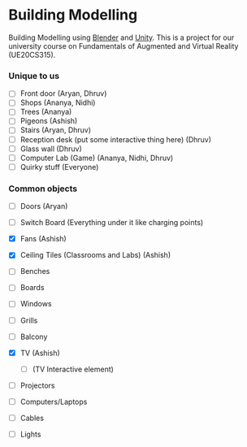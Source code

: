 # Building Modelling

Building Modelling using [Blender](https://www.blender.org/) and [Unity](https://unity.com/). This is a project for our university course on Fundamentals of Augmented and Virtual Reality (UE20CS315).

### Unique to us

- [ ] Front door (Aryan, Dhruv)
- [ ] Shops (Ananya, Nidhi)
- [ ] Trees (Ananya)
- [ ] Pigeons (Ashish)
- [ ] Stairs (Aryan, Dhruv)
- [ ] Reception desk (put some interactive thing here) (Dhruv)
- [ ] Glass wall (Dhruv)
- [ ] Computer Lab (Game) (Ananya, Nidhi, Dhruv)
- [ ] Quirky stuff (Everyone)

### Common objects

- [ ] Doors (Aryan)
- [ ] Switch Board (Everything under it like charging points)
- [x] Fans (Ashish)
- [x] Ceiling Tiles (Classrooms and Labs) (Ashish)
- [ ] Benches
- [ ] Boards
- [ ] Windows
- [ ] Grills
- [ ] Balcony
- [x] TV (Ashish)
  - [ ] (TV Interactive element)
- [ ] Projectors
- [ ] Computers/Laptops
- [ ] Cables
- [ ] Lights

